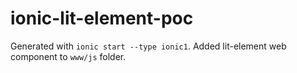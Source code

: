 # ionic-lit-element-poc

Generated with `ionic start --type ionic1`. Added lit-element web component to `www/js` folder.
